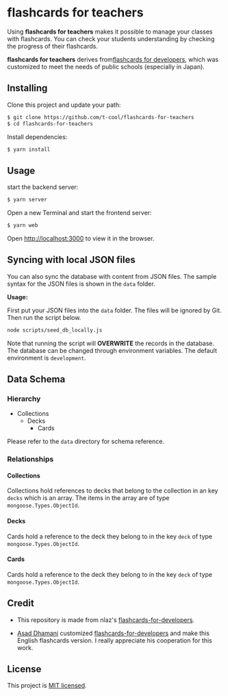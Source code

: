 # flashcards for teachers

Using **flashcards for teachers** makes it possible to manage your classes with flashcards.  You can check your students understanding by checking the progress of their flashcards.

**flashcards for teachers** derives from[flashcards for developers](https://github.com/nlaz/flashcards-for-developers), which was customized to meet the needs of public schools (especially in Japan).

## Installing

Clone this project and update your path:

```sh
$ git clone https://github.com/t-cool/flashcards-for-teachers
$ cd flashcards-for-teachers
```

Install dependencies:

```sh
$ yarn install
```

## Usage

start the backend server:

```sh
$ yarn server
```

Open a new Terminal and start the frontend server:

```sh
$ yarn web
```

Open [http://localhost:3000](http://localhost:3000) to view it in the browser.

## Syncing with local JSON files

You can also sync the database with content from JSON files. The sample syntax for the JSON files is shown in the `data` folder.

**Usage:**

First put your JSON files into the `data` folder. The files will be ignored by Git. Then run the script below.

```bash
node scripts/seed_db_locally.js
```

Note that running the script will **OVERWRITE** the records in the database. The database can be changed through environment variables. The default environment is `development`.

## Data Schema

### Hierarchy
- Collections
	- Decks
		- Cards

Please refer to the `data` directory for schema reference. 

### Relationships

#### Collections
Collections hold references to decks that belong to the collection in an key `decks` which is an array. The items in the array are of type `mongoose.Types.ObjectId`.

#### Decks
Cards hold a reference to the deck they belong to in the key `deck` of type `mongoose.Types.ObjectId`.

#### Cards
Cards hold a reference to the deck they belong to in the key `deck` of type `mongoose.Types.ObjectId`.

## Credit

- This repository is made from nlaz's [flashcards-for-developers](https://github.com/nlaz/flashcards-for-developers). 

- [Asad Dhamani](https://github.com/dhamaniasad) 
customized [flashcards-for-developers](https://github.com/nlaz/flashcards-for-developers) and make this English flashcards version. I really appreciate his cooperation for this work.

## License

This project is [MIT licensed](./LICENSE.md).
